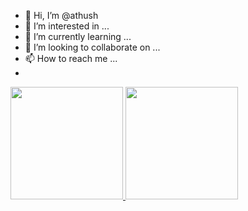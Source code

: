 - 👋 Hi, I’m @athush
- 👀 I’m interested in ...
- 🌱 I’m currently learning ...
- 💞️ I’m looking to collaborate on ...
- 📫 How to reach me ...
- 
<div>
  <a href = "https://github.com/athush">
  <img height="180em" src="https://github-readme-stats.vercel.app/api?username=athush&count_private=true&show_icons=true&theme=tokyonight"/>
  <img height="180em" src="https://github-readme-stats.vercel.app/api/top-langs/?username=athush&layout=compact&count_private=true&theme=tokyonight"/>
</div>


<!---
athush/athush is a ✨ special ✨ repository because its `README.md` (this file) appears on your GitHub profile.
You can click the Preview link to take a look at your changes.
--->
